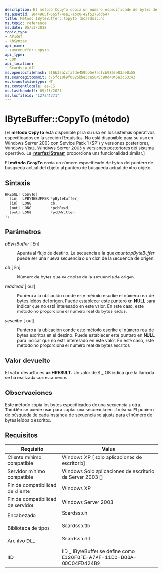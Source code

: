 ```yaml
---
description: El método CopyTo copia un número especificado de bytes del puntero de búsqueda actual del objeto al puntero de búsqueda actual de otro objeto.
ms.assetid: 2044965f-665f-4aa1-abc0-42f5278dd647
title: Método IByteBuffer::CopyTo (Scardssp.h)
ms.topic: reference
ms.date: 05/31/2018
topic_type:
- APIRef
- kbSyntax
api_name:
- IByteBuffer.CopyTo
api_type:
- COM
api_location:
- Scardssp.dll
ms.openlocfilehash: 9f6b35a2cfa2de459bb5e7acfcb9853e83ae0a55
ms.sourcegitcommit: d75fc10b9f0825bbe5ce5045c90d4045e3c53243
ms.translationtype: MT
ms.contentlocale: es-ES
ms.lasthandoff: 09/13/2021
ms.locfileid: "127244371"
---
```

# <a name="ibytebuffercopyto-method"></a>IByteBuffer::CopyTo (método)

\[El **método CopyTo** está disponible para su uso en los sistemas operativos especificados en la sección Requisitos. No está disponible para su uso en Windows Server 2003 con Service Pack 1 (SP1) y versiones posteriores, Windows Vista, Windows Server 2008 y versiones posteriores del sistema operativo. La [**interfaz IStream**](/windows/desktop/api/objidl/nn-objidl-istream) proporciona una funcionalidad similar.\]

El **método CopyTo** copia un número especificado de bytes del puntero de búsqueda actual del objeto al puntero de búsqueda actual de otro objeto.

## <a name="syntax"></a>Sintaxis


```C++
HRESULT CopyTo(
  [in]  LPBYTEBUFFER *pByteBuffer,
  [in]  LONG         cb,
  [out] LONG         *pcbRead,
  [out] LONG         *pcbWritten
);
```



## <a name="parameters"></a>Parámetros

<dl> <dt>

*pByteBuffer* \[ En\]
</dt> <dd>

Apunta al flujo de destino. La secuencia a la que *apunta pByteBuffer* puede ser una nueva secuencia o un clon de la secuencia de origen.

</dd> <dt>

*cb* \[ En\]
</dt> <dd>

Número de bytes que se copian de la secuencia de origen.

</dd> <dt>

*readread* \[ out\]
</dt> <dd>

Puntero a la ubicación donde este método escribe el número real de bytes leídos del origen. Puede establecer este puntero en **NULL** para indicar que no está interesado en este valor. En este caso, este método no proporciona el número real de bytes leídos.

</dd> <dt>

*yescribe* \[ out\]
</dt> <dd>

Puntero a la ubicación donde este método escribe el número real de bytes escritos en el destino. Puede establecer este puntero en **NULL** para indicar que no está interesado en este valor. En este caso, este método no proporciona el número real de bytes escritos.

</dd> </dl>

## <a name="return-value"></a>Valor devuelto

El valor devuelto es **un HRESULT.** Un valor de S \_ OK indica que la llamada se ha realizado correctamente.

## <a name="remarks"></a>Observaciones

Este método copia los bytes especificados de una secuencia a otra. También se puede usar para copiar una secuencia en sí misma. El puntero de búsqueda de cada instancia de secuencia se ajusta para el número de bytes leídos o escritos.

## <a name="requirements"></a>Requisitos



| Requisito | Value |
|-------------------------------------|-----------------------------------------------------------------------------------------|
| Cliente mínimo compatible<br/> | Windows XP \[ solo aplicaciones de escritorio\]<br/>                                             |
| Servidor mínimo compatible<br/> | Windows Solo aplicaciones de escritorio de Server 2003 \[\]<br/>                                    |
| Fin de compatibilidad de cliente<br/>    | Windows XP<br/>                                                                   |
| Fin de compatibilidad de servidor<br/>    | Windows Server 2003<br/>                                                          |
| Encabezado<br/>                   | <dl> <dt>Scardssp.h</dt> </dl>   |
| Biblioteca de tipos<br/>             | <dl> <dt>Scardssp.tlb</dt> </dl> |
| Archivo DLL<br/>                      | <dl> <dt>Scardssp.dll</dt> </dl> |
| IID<br/>                      | IID \_ IByteBuffer se define como E126F8FE-A7AF-11D0-B88A-00C04FD424B9<br/>          |



 


